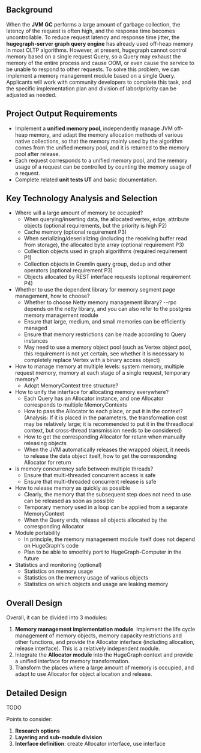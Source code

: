 ## **Background**

When the **JVM GC** performs a large amount of garbage collection, the latency of the request is often high, and the response time becomes uncontrollable. To reduce request latency and response time jitter, the **hugegraph-server graph query engine** has already used off-heap memory in most OLTP algorithms. However, at present, hugegraph cannot control memory based on a single request Query, so a Query may exhaust the memory of the entire process and cause OOM, or even cause the service to be unable to respond to other requests. To solve this problem, we can implement a memory management module based on a single Query. Applicants will work with community developers to complete this task, and the specific implementation plan and division of labor/priority can be adjusted as needed.

## **Project Output Requirements**

- Implement a **unified memory pool**, independently manage JVM off-heap memory, and adapt the memory allocation methods of various native collections, so that the memory mainly used by the algorithm comes from the unified memory pool, and it is returned to the memory pool after release.
- Each request corresponds to a unified memory pool, and the memory usage of a request can be controlled by counting the memory usage of a request.
- Complete related **unit tests UT** and basic documentation.

## **Key Technology Analysis and Selection**

- Where will a large amount of memory be occupied?
    - When querying/inserting data, the allocated vertex, edge, attribute objects (optional requirements, but the priority is high P2)
    - Cache memory (optional requirement P3)
    - When serializing/deserializing (including the receiving buffer read from storage), the allocated byte array (optional requirement P3)
    - Collection objects used in graph algorithms (required requirement P1)
    - Collection objects in Gremlin query group, dedup and other operators (optional requirement P3)
    - Objects allocated by REST interface requests (optional requirement P4)
- Whether to use the dependent library for memory segment page management, how to choose?
    - Whether to choose Netty memory management library? --rpc depends on the netty library, and you can also refer to the postgres memory management module
    - Ensure that large, medium, and small memories can be efficiently managed
    - Ensure that memory restrictions can be made according to Query instances
    - May need to use a memory object pool (such as Vertex object pool, this requirement is not yet certain, see whether it is necessary to completely replace Vertex with a binary access object)
- How to manage memory at multiple levels: system memory, multiple request memory, memory at each stage of a single request, temporary memory?
    - Adopt MemoryContext tree structure?
- How to unify the interface for allocating memory everywhere?
    - Each Query has an Allocator instance, and one Allocator corresponds to multiple MemoryContexts
    - How to pass the Allocator to each place, or put it in the context? (Analysis: If it is placed in the parameters, the transformation cost may be relatively large; it is recommended to put it in the threadlocal context, but cross-thread transmission needs to be considered)
    - How to get the corresponding Allocator for return when manually releasing objects
    - When the JVM automatically releases the wrapped object, it needs to release the data object itself, how to get the corresponding Allocator for return
- Is memory concurrency safe between multiple threads?
    - Ensure that multi-threaded concurrent access is safe
    - Ensure that multi-threaded concurrent release is safe
- How to release memory as quickly as possible
    - Clearly, the memory that the subsequent step does not need to use can be released as soon as possible
    - Temporary memory used in a loop can be applied from a separate MemoryContext
    - When the Query ends, release all objects allocated by the corresponding Allocator
- Module portability
    - In principle, the memory management module itself does not depend on HugeGraph's code
    - Plan to be able to smoothly port to HugeGraph-Computer in the future
- Statistics and monitoring (optional)
    - Statistics on memory usage
    - Statistics on the memory usage of various objects
    - Statistics on which objects and usage are leaking memory

## **Overall Design**

Overall, it can be divided into 3 modules:

1. **Memory management implementation module**. Implement the life cycle management of memory objects, memory capacity restrictions and other functions, and provide the Allocator interface (including allocation, release interface). This is a relatively independent module.
2. Integrate the **Allocator module** into the HugeGraph context and provide a unified interface for memory transformation.
3. Transform the places where a large amount of memory is occupied, and adapt to use Allocator for object allocation and release.

## Detailed Design

TODO

Points to consider:

1. **Research options**
2. **Layering and sub-module division**
3. **Interface definition**: create Allocator interface, use interface